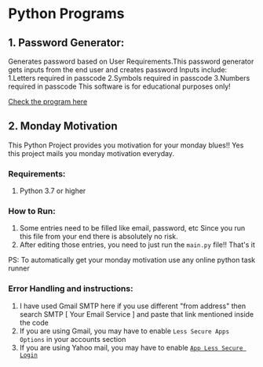# Python Programs
## 1. Password Generator:
  Generates password based on User Requirements.This password generator gets inputs from the end user and creates password Inputs include: 1.Letters required in passcode 2.Symbols   required in passcode 3.Numbers required in passcode This software is for educational purposes only! 
  
  [Check the program here](https://replit.com/@cloveCodes/password-generator-start)
## 2. Monday Motivation
This Python Project provides you motivation for your monday blues!! Yes this project mails you monday motivation everyday.
  ### Requirements:
  1. Python 3.7 or higher
  ### How to Run:
  1. Some entries need to be filled like email, password, etc Since you run this file from your end there is absolutely no risk.
  2. After editing those entries, you need to just run the `main.py` file!! That's it 

  PS: To automatically get your monday motivation use any online python task runner
  ### Error Handling and instructions:
  1. I have used Gmail SMTP here if you use different "from address" then search SMTP [ Your Email Service ] and paste that link mentioned inside the code
  2. If you are using Gmail, you may have to enable `Less Secure Apps Options` in your accounts section
  3. If you are using Yahoo mail, you may have to enable [`App Less Secure Login`](https://support.reolink.com/hc/en-us/articles/360004195474-How-to-Allow-Less-Secure-Apps-to-Access-Your-Yahoo-Mail)
